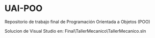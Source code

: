 # UAI-POO
Repositorio de trabajo final de Programación Orientada a Objetos (POO)

Solucion de Visual Studio en:
Final\TallerMecanico\TallerMecanico.sln